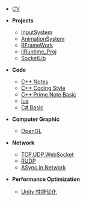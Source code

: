 <!-- docs/_sidebar.md -->

* [CV](/README.md)

* **Projects**
    * [InputSystem](/Proj/InputSystem/)
    * [AnimationSystem](/Proj/AnimationSystem/)
    * [RFrameWork](/Proj/RFrameWork/)
    * [IlRuntime_Proj](/Proj/ILR_FrameWork/)
    * [SocketLib](/Proj/SocketLib/)

* **Code**
    * [C++ Notes](/Code/C++/README.md)
    * [C++ Coding Style](/Code/C++/CodingStyle.md)
    * [C++ Prime Note Basic](/Code/C++/C++%20Prime%20Note.md)
    * [lua](/Code/lua/)
    * [C# Basic](/Code/CS/)

* **Computer Graphic**
    * [OpenGL](/Notes/Computer%20Graphic/OpenGL/OpenGL.md)

* **Network**
    * [TCP,UDP,WebSocket](/Notes/NetworkBasic/01/)
    * [RUDP](/Notes/NetworkBasic/03/)
    * [ASync in Network](/Notes/NetworkBasic/02/)

* **Performance Optimization**
    * [Unity 性能优化](/Notes/Performance%20Optimization/README.md)

